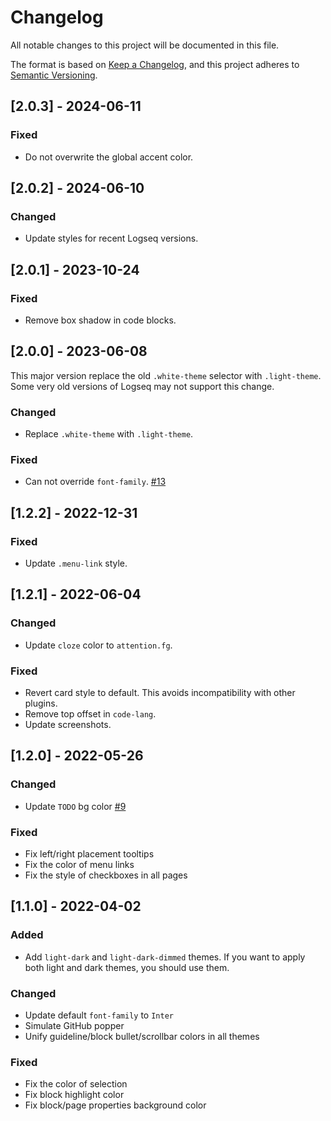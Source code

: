 # Changelog

All notable changes to this project will be documented in this file.

The format is based on [Keep a Changelog](https://keepachangelog.com/en/1.0.0/),
and this project adheres to [Semantic Versioning](https://semver.org/spec/v2.0.0.html).

## [2.0.3] - 2024-06-11

### Fixed

- Do not overwrite the global accent color.

## [2.0.2] - 2024-06-10

### Changed

- Update styles for recent Logseq versions.

## [2.0.1] - 2023-10-24

### Fixed

- Remove box shadow in code blocks.

## [2.0.0] - 2023-06-08

This major version replace the old `.white-theme` selector with `.light-theme`. Some very old versions of Logseq may not support this change.

### Changed

- Replace `.white-theme` with `.light-theme`.

### Fixed

- Can not override `font-family`. [#13](https://github.com/g1eny0ung/logseq-github-theme/pull/13)

## [1.2.2] - 2022-12-31

### Fixed

- Update `.menu-link` style.

## [1.2.1] - 2022-06-04

### Changed

- Update `cloze` color to `attention.fg`.

### Fixed

- Revert card style to default. This avoids incompatibility with other plugins.
- Remove top offset in `code-lang`.
- Update screenshots.

## [1.2.0] - 2022-05-26

### Changed

- Update `TODO` bg color [#9](https://github.com/g1eny0ung/logseq-github-theme/pull/9)

### Fixed

- Fix left/right placement tooltips
- Fix the color of menu links
- Fix the style of checkboxes in all pages

## [1.1.0] - 2022-04-02

### Added

- Add `light-dark` and `light-dark-dimmed` themes. If you want to apply both light and dark themes, you should use them.

### Changed

- Update default `font-family` to `Inter`
- Simulate GitHub popper
- Unify guideline/block bullet/scrollbar colors in all themes

### Fixed

- Fix the color of selection
- Fix block highlight color
- Fix block/page properties background color
